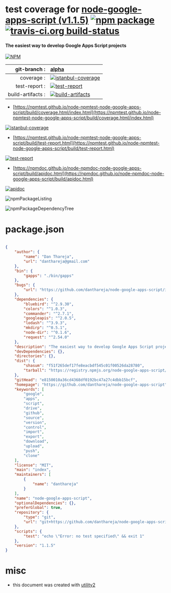 # test coverage for  [node-google-apps-script (v1.1.5)](https://github.com/danthareja/node-google-apps-script)  [![npm package](https://img.shields.io/npm/v/npmtest-node-google-apps-script.svg?style=flat-square)](https://www.npmjs.org/package/npmtest-node-google-apps-script) [![travis-ci.org build-status](https://api.travis-ci.org/npmtest/node-npmtest-node-google-apps-script.svg)](https://travis-ci.org/npmtest/node-npmtest-node-google-apps-script)
#### The easiest way to develop Google Apps Script projects

[![NPM](https://nodei.co/npm/node-google-apps-script.png?downloads=true&downloadRank=true&stars=true)](https://www.npmjs.com/package/node-google-apps-script)

| git-branch : | [alpha](https://github.com/npmtest/node-npmtest-node-google-apps-script/tree/alpha)|
|--:|:--|
| coverage : | [![istanbul-coverage](https://npmtest.github.io/node-npmtest-node-google-apps-script/build/coverage.badge.svg)](https://npmtest.github.io/node-npmtest-node-google-apps-script/build/coverage.html/index.html)|
| test-report : | [![test-report](https://npmtest.github.io/node-npmtest-node-google-apps-script/build/test-report.badge.svg)](https://npmtest.github.io/node-npmtest-node-google-apps-script/build/test-report.html)|
| build-artifacts : | [![build-artifacts](https://npmtest.github.io/node-npmtest-node-google-apps-script/glyphicons_144_folder_open.png)](https://github.com/npmtest/node-npmtest-node-google-apps-script/tree/gh-pages/build)|

- [https://npmtest.github.io/node-npmtest-node-google-apps-script/build/coverage.html/index.html](https://npmtest.github.io/node-npmtest-node-google-apps-script/build/coverage.html/index.html)

[![istanbul-coverage](https://npmtest.github.io/node-npmtest-node-google-apps-script/build/screenCapture.buildCi.browser.%252Ftmp%252Fbuild%252Fcoverage.lib.html.png)](https://npmtest.github.io/node-npmtest-node-google-apps-script/build/coverage.html/index.html)

- [https://npmtest.github.io/node-npmtest-node-google-apps-script/build/test-report.html](https://npmtest.github.io/node-npmtest-node-google-apps-script/build/test-report.html)

[![test-report](https://npmtest.github.io/node-npmtest-node-google-apps-script/build/screenCapture.buildCi.browser.%252Ftmp%252Fbuild%252Ftest-report.html.png)](https://npmtest.github.io/node-npmtest-node-google-apps-script/build/test-report.html)

- [https://npmdoc.github.io/node-npmdoc-node-google-apps-script/build/apidoc.html](https://npmdoc.github.io/node-npmdoc-node-google-apps-script/build/apidoc.html)

[![apidoc](https://npmdoc.github.io/node-npmdoc-node-google-apps-script/build/screenCapture.buildCi.browser.%252Ftmp%252Fbuild%252Fapidoc.html.png)](https://npmdoc.github.io/node-npmdoc-node-google-apps-script/build/apidoc.html)

![npmPackageListing](https://npmtest.github.io/node-npmtest-node-google-apps-script/build/screenCapture.npmPackageListing.svg)

![npmPackageDependencyTree](https://npmtest.github.io/node-npmtest-node-google-apps-script/build/screenCapture.npmPackageDependencyTree.svg)



# package.json

```json

{
    "author": {
        "name": "Dan Thareja",
        "url": "danthareja@gmail.com"
    },
    "bin": {
        "gapps": "./bin/gapps"
    },
    "bugs": {
        "url": "https://github.com/danthareja/node-google-apps-script/issues"
    },
    "dependencies": {
        "bluebird": "^2.9.30",
        "colors": "^1.0.3",
        "commander": "^2.7.1",
        "googleapis": "^2.0.5",
        "lodash": "^3.9.3",
        "mkdirp": "^0.5.1",
        "node-dir": "^0.1.6",
        "request": "^2.54.0"
    },
    "description": "The easiest way to develop Google Apps Script projects",
    "devDependencies": {},
    "directories": {},
    "dist": {
        "shasum": "f51f265def17fe8eacbdf545c01f00526da28780",
        "tarball": "https://registry.npmjs.org/node-google-apps-script/-/node-google-apps-script-1.1.5.tgz"
    },
    "gitHead": "e8150010a36cd4368df0192bc47a27c4dbb15bcf",
    "homepage": "https://github.com/danthareja/node-google-apps-script",
    "keywords": [
        "google",
        "apps",
        "script",
        "drive",
        "github",
        "source",
        "version",
        "control",
        "import",
        "export",
        "download",
        "upload",
        "push",
        "clone"
    ],
    "license": "MIT",
    "main": "index",
    "maintainers": [
        {
            "name": "danthareja"
        }
    ],
    "name": "node-google-apps-script",
    "optionalDependencies": {},
    "preferGlobal": true,
    "repository": {
        "type": "git",
        "url": "git+https://github.com/danthareja/node-google-apps-script.git"
    },
    "scripts": {
        "test": "echo \"Error: no test specified\" && exit 1"
    },
    "version": "1.1.5"
}
```



# misc
- this document was created with [utility2](https://github.com/kaizhu256/node-utility2)
